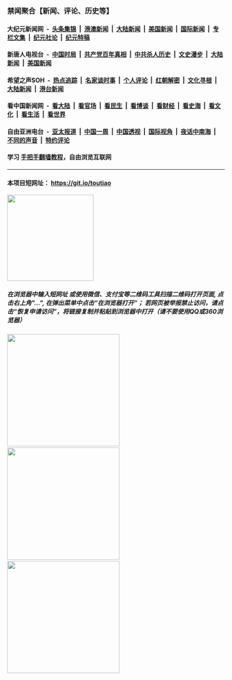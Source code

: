 ### 禁闻聚合【新闻、评论、历史等】

#### 大纪元新闻网 &nbsp;-&nbsp; [头条集锦](indexes/E头条集锦.md?t=02031111) &nbsp;|&nbsp; [港澳新闻](indexes/E港澳新闻.md?t=02031111)  &nbsp;|&nbsp; [大陆新闻](indexes/E大陆新闻.md?t=02031111) &nbsp;|&nbsp; [美国新闻](indexes/E美国新闻.md?t=02031111) &nbsp;|&nbsp; [国际新闻](indexes/E国际新闻.md?t=02031111) &nbsp;|&nbsp; [专栏文集](indexes/E专栏文集.md?t=02031111) &nbsp;|&nbsp; [纪元社论](indexes/E纪元社论.md?t=02031111) &nbsp;|&nbsp; [纪元特稿](indexes/E纪元特稿.md?t=02031111) 

#### 新唐人电视台 &nbsp;-&nbsp; [中国时局](indexes/N中国时局.md?t=02031111) &nbsp;|&nbsp; [共产党百年真相](indexes/N共产党百年真相.md?t=02031111) &nbsp;|&nbsp; [中共杀人历史](indexes/N中共杀人历史.md?t=02031111) &nbsp;|&nbsp; [文史漫步](indexes/N文史漫步.md?t=02031111) &nbsp;|&nbsp; [大陆新闻](indexes/N大陆新闻.md?t=02031111) &nbsp;|&nbsp; [美国新闻](indexes/N美国新闻.md?t=02031111)

#### 希望之声SOH &nbsp;-&nbsp; [热点追踪](indexes/H热点追踪.md?t=02031111) &nbsp;|&nbsp; [名家谈时事](indexes/H名家谈时事.md?t=02031111) &nbsp;|&nbsp; [个人评论](indexes/H个人评论.md?t=02031111)  &nbsp;|&nbsp; [红朝解密](indexes/H红朝解密.md?t=02031111) &nbsp;|&nbsp; [文化寻根](indexes/H文化寻根.md?t=02031111) &nbsp;|&nbsp; [大陆新闻](indexes/H大陆新闻.md?t=02031111) &nbsp;|&nbsp; [港台新闻](indexes/H港台新闻.md?t=02031111)

#### 看中国新闻网 &nbsp;-&nbsp; [看大陆](indexes/S看大陆.md?t=02031111) &nbsp;|&nbsp; [看官场](indexes/S看官场.md?t=02031111) &nbsp;|&nbsp; [看民生](indexes/S看民生.md?t=02031111)  &nbsp;|&nbsp; [看博谈](indexes/S看博谈.md?t=02031111) &nbsp;|&nbsp; [看财经](indexes/S看财经.md?t=02031111) &nbsp;|&nbsp; [看史海](indexes/S看史海.md?t=02031111) &nbsp;|&nbsp; [看文化](indexes/S看文化.md?t=02031111) &nbsp;|&nbsp; [看生活](indexes/S看生活.md?t=02031111) &nbsp;|&nbsp; [看世界](indexes/S看世界.md?t=02031111)

#### 自由亚洲电台 &nbsp;-&nbsp; [亚太报道](indexes/R亚太报道.md?t=02031111) &nbsp;|&nbsp; [中国一周](indexes/R中国一周.md?t=02031111) &nbsp;|&nbsp; [中国透视](indexes/R中国透视.md?t=02031111)  &nbsp;|&nbsp; [国际视角](indexes/R国际视角.md?t=02031111) &nbsp;|&nbsp; [夜话中南海](indexes/R夜话中南海.md?t=02031111) &nbsp;|&nbsp; [不同的声音](indexes/R不同的声音.md?t=02031111) &nbsp;|&nbsp; [特约评论](indexes/R特约评论.md?t=02031111)

#### 学习 [手把手翻墙教程](https://github.com/gfw-breaker/guides/wiki)，自由浏览互联网

----

#### 本项目短网址： https://git.io/toutiao
<img src="https://raw.githubusercontent.com/gfw-breaker/banned-news/master/scripts/img/qr.png" width="200px"/>  

##### 在浏览器中输入短网址 或使用微信、支付宝等二维码工具扫描二维码打开页面, 点击右上角"...", 在弹出菜单中点击“在浏览器打开”； 若网页被举报禁止访问，请点击“恢复申请访问”，将链接复制并粘贴到浏览器中打开（请不要使用QQ或360浏览器）

<img src="https://raw.githubusercontent.com/gfw-breaker/banned-news/master/scripts/img/1.png" width="260px"/> &nbsp; <img src="https://raw.githubusercontent.com/gfw-breaker/banned-news/master/scripts/img/2.png" width="260px"/> &nbsp; <img src="https://raw.githubusercontent.com/gfw-breaker/banned-news/master/scripts/img/3.png" width="260px"/>
